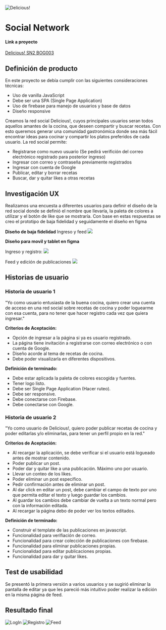 ![Delicious!](/src/images/Delicious!.png)

# Social Network
#### Link a proyecto
[Delicious! SN2 BOG003](https://camilaforer.github.io/BOG003-social-network/src/#/initial)

## Definición de producto

En este proyecto se debía cumplir con las siguientes consideraciones técnicas:
* Uso de vanilla JavaScript
* Debe ser una SPA (Single Page Application)
* Uso de firebase para manejo de usuarios y base de datos
* Diseño responsive

Creamos la red social Delicious!, cuyos principales usuarios seran todos aquellos amantes de la cocina, que deseen compartir y buscar recetas. 
Con esto queremos generar una comunidad gastronómica donde sea más fácil encontrar ideas para cocinar y compartir los platos preferidos de cada usuario. 
La red social permite:

* Registrarse como nuevo usuario (Se pedirá verifición del correo electrónico registrado para posterior ingreso)
* Ingresar con correo y contraseña previamente registrados
* Ingresar con cuenta de Google
* Publicar, editar y borrar recetas 
* Buscar, dar y quitar likes a otras recetas 

## Investigación UX

Realizamos una encuesta a diferentes usuarios para definir el diseño de la red social donde se definió el nombre que llevaría, la paleta de colores a utilizar y el botón de like que se mostraría. 
Con base en estas respuestas se creo el prototipo de baja fidelidad y seguidamente el diseño en figma

**Diseño de baja fidelidad**
Ingreso y feed
![](/src/images/bajo-registro-feed.jpeg)

**Diseño para movil y tablet en figma**

Ingreso y registro:
![](/src/images/Ingreso-registro.PNG)

Feed y edición de publicaciones
![](src/images/feed-publicacion.PNG)

## Historias de usuario

### Historia de usuario 1
"Yo como usuario entusiasta de la buena cocina, quiero crear una cuenta de acceso en una red social sobre recetas de cocina y poder loguearme con esa cuenta, para no tener que hacer registro cada vez que quiera ingresar."

**Criterios de Aceptación:**
* Opción de ingresar a la página si ya es usuario registrado.
* La página tiene invitación a registrarse con correo electrónico o con cuenta de Google.
* Diseño acorde al tema de recetas de cocina.
* Debe poder visualizarla en diferentes dispositivos.

**Definición de terminado:**
* Debe estar aplicada la paleta de colores escogida y fuentes.
* Tener logo listo.
* Debe ser Single Page Application (Hacer ruteo).
* Debe ser responsive.
* Debe conectarse con Firebase.
* Debe conectarse con Google.

### Historia de usuario 2
"Yo como usuario de Delicious!, quiero poder publicar recetas de cocina y poder editarlas y/o eliminarlas, para tener un perfil propio en la red."

**Criterios de Aceptación:**
* Al recargar la aplicación, se debe verificar si el usuario está logueado antes de mostrar contenido.
* Poder publicar un post.
* Poder dar y quitar like a una publicación. Máximo uno por usuario.
* Llevar un conteo de los likes.
* Poder eliminar un post específico.
* Pedir confirmación antes de eliminar un post.
* Al dar click en editar un post, debe cambiar el campo de texto por uno que permita editar el texto y luego guardar los cambios.
* Al guardar los cambios debe cambiar de vuelta a un texto normal pero con la información editada.
* Al recargar la página debo de poder ver los textos editados.

**Definición de terminado:**
* Construir el template de las publicaciones en javascript.
* Funcionalidad para verifiación de correo.
* Funcionalidad para crear colección de publicaciones con firebase.
* Funcionalidad para eliminar publicaciones propias.
* Funcionalidad para editar publicaciones propias.
* Funcionalidad para dar y quitar likes.

## Test de usabilidad 

Se presentó la primera versión a varios usuarios y se sugirió eliminar la pantalla de editar ya que les pareció más intuitivo poder realizar la edición en la misma página de feed.

## Resultado final 

![LogIn](/src/images/LogIn.jpeg)
![Registro](/src/images/registro.jpeg)
![Feed](/src/images/Feed.JPG)
